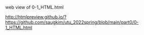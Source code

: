 web view of 0-1_HTML.html

http://htmlpreview.github.io/?https://github.com/saugkim/utu_2022spring/blob/main/part0/0-1_HTML.html
